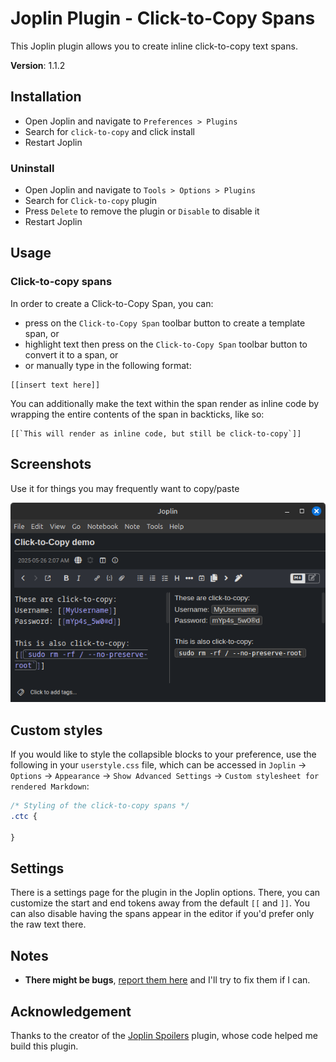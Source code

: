 # Joplin Plugin - Click-to-Copy Spans

This Joplin plugin allows you to create inline click-to-copy text spans. 

**Version**: 1.1.2

## Installation

- Open Joplin and navigate to `Preferences > Plugins`
- Search for `click-to-copy` and click install
- Restart Joplin

### Uninstall

- Open Joplin and navigate to `Tools > Options > Plugins`
- Search for `Click-to-copy` plugin
- Press `Delete` to remove the plugin or `Disable` to disable it
- Restart Joplin

## Usage

### Click-to-copy spans

In order to create a Click-to-Copy Span, you can:
- press on the `Click-to-Copy Span` toolbar button to create a template span, or
- highlight text then press on the `Click-to-Copy Span` toolbar button to convert it to a span, or
- or manually type in the following format:

```
[[insert text here]]
```

You can additionally make the text within the span render as inline code by wrapping the entire contents of the span in backticks, like so:

```
[[`This will render as inline code, but still be click-to-copy`]]
```

## Screenshots

Use it for things you may frequently want to copy/paste

![](screenshots/1.png)

## Custom styles

If you would like to style the collapsible blocks to your preference, use the following in your `userstyle.css` file, which can be accessed in `Joplin` → `Options` → `Appearance` → `Show Advanced Settings` → `Custom stylesheet for rendered Markdown`:

```css
/* Styling of the click-to-copy spans */
.ctc {

}
```

## Settings
There is a settings page for the plugin in the Joplin options. There, you can customize the start and end tokens away from the default `[[` and `]]`. You can also disable having the spans appear in the editor if you'd prefer only the raw text there. 

## Notes

- **There might be bugs**, [report them here](https://github.com/ntczkjfg/joplin-plugin-click-to-copy-span/issues) and I'll try to fix them if I can.

## Acknowledgement

Thanks to the creator of the [Joplin Spoilers](https://github.com/martinkorelic/joplin-plugin-spoilers) plugin, whose code helped me build this plugin. 